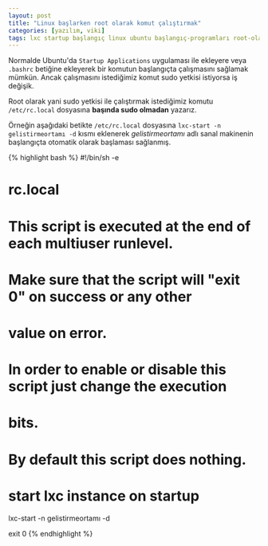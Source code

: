 ```yaml
---
layout: post
title: "Linux başlarken root olarak komut çalıştırmak"
categories: [yazılım, viki]
tags: lxc startup başlangıç linux ubuntu başlangıç-programları root-olarak-çalıştırmak linux-başlarken
---
```


Normalde Ubuntu'da `Startup Applications` uygulaması ile ekleyere veya `.bashrc` betiğine ekleyerek bir komutun başlangıçta çalışmasını sağlamak mümkün. Ancak çalışmasını istediğimiz komut sudo yetkisi istiyorsa iş değişik.

Root olarak yani sudo yetkisi ile çalıştırmak istediğimiz komutu `/etc/rc.local` dosyasına **başında sudo olmadan** yazarız.

Örneğin aşağıdaki betikte `/etc/rc.local` dosyasına `lxc-start -n gelistirmeortamı -d` kısmı eklenerek *gelistirmeortamı* adlı sanal makinenin başlangıçta otomatik olarak başlaması sağlanmış.


{% highlight bash %}
#!/bin/sh -e
#
# rc.local
#
# This script is executed at the end of each multiuser runlevel.
# Make sure that the script will "exit 0" on success or any other
# value on error.
#
# In order to enable or disable this script just change the execution
# bits.
#
# By default this script does nothing.

# start lxc instance on startup
lxc-start -n gelistirmeortamı -d

exit 0
{% endhighlight %}